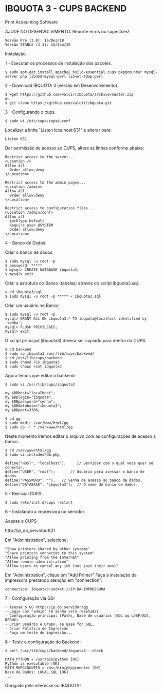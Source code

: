 # IBQUOTA 3 - CUPS BACKEND

 Print Accounting Software

AJUDE NO DESENVOLVIMENTO: Reporte erros ou sugestões!

    Versão Pré (3.0): 15/Dez/18
    Versão STABLE (3.1): 15/Jan/19

Instalação

1 - Executar os processos de instalação dos pacotes.

    $ sudo apt-get install apache2 build-essential cups pkpgcounter mysql-server php libdbd-mysql-perl libnet-ldap-perl

2 - Download IBQUOTA 3 (versão em Desenvolvimento)

    $ wget https://github.com/valcir/ibquota/archive/master.zip
    ou
    $ git clone https://github.com/valcir/ibquota.git

3 - Configurando o cups.

    $ sudo vi /etc/cups/cupsd.conf

Localizar a linha "Listen localhost:631" e alterar para:

    Listen 631

Dar permissão de acesso ao CUPS, altere as linhas conforme abaixo:

    Restrict access to the server...
    <Location />
    Allow all
      Order allow,deny
    </Location>

    Restrict access to the admin pages...
    <Location /admin>
    Allow all
      Order allow,deny
    </Location>

    Restrict access to configuration files...
    <Location /admin/conf>
    Allow all
      AuthType Default
      Require user @SYSTEM
      Order allow,deny
    </Location>

4 - Banco de Dados:
 
Criar o banco de dados:

    $ sudo mysql -u root -p
    $ password: *****
    $ mysql> CREATE DATABASE ibquota3;
    $ mysql> exit

Criar a estrutura do Banco (tabelas) através do script ibquota3.sql.
    
    $ cd ibquota3/sql
    $ sudo mysql -u root -p ***** < ibquota3.sql

Criar um usuário no Banco:

    $ sudo mysql -u root -p
    mysql> GRANT ALL ON ibquota3.* TO ibquota@localhost identified by 'senha';
    mysql> FLUSH PRIVILEGES;
    mysql> exit
 
O script principal (ibquota3) deverá ser copiado para dentro do CUPS.

    $ cd backend
    $ sudo cp ibquota3 /usr/lib/cups/backend/
    $ cd /usr/lib/cups/backend
    $ sudo chmod 755 ibquota3
    $ sudo chown root ibquota3

Agora temos que editar o backend:

    $ sudo vi /usr/lib/cups/ibquota3

    my $DBhost="localhost";
    my $DBlogin="ibquota";
    my $DBpassword="senha";
    my $DBdatabase="ibquota3";
    my $DBport=3306;
 
    $ cd gg
    $ sudo mkdir /var/www/html/gg
    $ sudo cp -r * /var/www/html/gg

Neste momento iremos editar o arquivo com as configurações de acesso a banco.

    $ cd /var/www/html/gg
    $ sudo vi includes/db.php

    define("HOST", "localhost");     // Servidor com o qual voce quer se conectar.
    define("USER", "root");       // Usuário para acessar o banco de dados. 
    define("PASSWORD", "");   // Senha de acesso ao banco de dados. 
    define("DATABASE", "ibquota3");  // O nome do banco de dados.

5 - Reinicial CUPS:

    $ sudo /etc/init.d/cups restart

6 - Instalando a impressora no servidor.

Acesse o CUPS:

http://ip_do_servidor:631

Em "Administration", selecione:

    "Show printers shared by other systems"
    "Share printers connected to this system"
    "Allow printing from the Internet"
    "Allow remote administration"
    "Allow users to cancel any job (not just their own)" 

Em "Administration", clique em "Add Printer" Faça a instalação da impressora prestando atenção em "connection".

    connection: ibquota3:socket://IP-DA-IMPRESSORA

7 - Configuração via GG:

    - Acesse o GG http://ip_do_servidor/gg 
    - Login com "admin" (A senha será resetada)
    - Configuração principal (Paths, Base de usuários [SQL ou LDAP/AD], DEBUG)
    - Criar Usuário e Grupo, se Base for SQL;
    - Criar Política de Impressão
    - Faça um teste de impressão... 
    
8 - Teste a configuração do Backend:

    $ perl /usr/lib/cups/backend/ibquota3 --check
    
    PATH_PYTHON = /usr/bin/python [OK]
    Python is executable [OK]
    PATH_PKPGCOUNTER = /usr/bin/pkpgcounter [OK]
    Base de Dados: LOCAL SQL [OK]
    ...

Obrigado pelo interesse no IBQUOTA!


